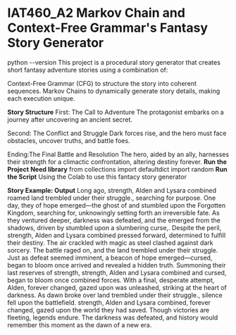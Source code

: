 # IAT460_A2 Markov Chain and Context-Free Grammar's Fantasy Story Generator
 python --version
This project is a procedural story generator that creates short fantasy adventure stories using a combination of:

Context-Free Grammar (CFG) to structure the story into coherent sequences.
Markov Chains to dynamically generate story details, making each execution unique.

**Story Structure**
First: The Call to Adventure
The protagonist embarks on a journey after uncovering an ancient secret.

Second: The Conflict and Struggle
Dark forces rise, and the hero must face obstacles, uncover truths, and battle foes.

Ending:The Final Battle and Resolution
The hero, aided by an ally, harnesses their strength for a climactic confrontation, altering destiny forever.
**Run the Project**
**Need library**
from collections import defaultdict
import random
**Run the Script**
Using the Colab to use this fantacy story generator


**Story Example: Output**
Long ago, strength, Alden and Lysara combined roamed land trembled under their struggle., searching for purpose. One day, they of hope emerged—the ghost of and stumbled upon the Forgotten Kingdom, searching for, unknowingly setting forth an irreversible fate. As they ventured deeper, darkness was defeated, and the emerged from the shadows, driven by stumbled upon a slumbering curse,. Despite the peril, strength, Alden and Lysara combined pressed forward, determined to fulfill their destiny. The air crackled with magic as steel clashed against dark sorcery. The battle raged on, and the land trembled under their struggle. Just as defeat seemed imminent, a beacon of hope emerged—cursed, began to bloom once arrived and revealed a hidden truth. Summoning their last reserves of strength, strength, Alden and Lysara combined and cursed, began to bloom once combined forces. With a final, desperate attempt, Alden, forever changed, gazed upon was unleashed, striking at the heart of darkness. As dawn broke over land trembled under their struggle., silence fell upon the battlefield. strength, Alden and Lysara combined, forever changed, gazed upon the world they had saved. Though victories are fleeting, legends endure. The darkness was defeated, and history would remember this moment as the dawn of a new era.
